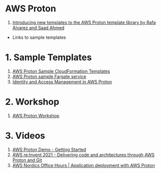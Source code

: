<h1>AWS Proton</h1>

1. [Introducing new templates to the AWS Proton template library by Rafa Alvarez and Saad Ahmed](https://aws.amazon.com/blogs/containers/introducing-new-templates-to-the-aws-proton-template-library/)
- Links to sample templates

# 1. Sample Templates

1. [AWS Proton Sample CloudFormation Templates](https://github.com/aws-samples/aws-proton-cloudformation-sample-templates)
2. [AWS Proton sample Fargate service](https://github.com/aws-samples/aws-proton-sample-services)
3. [Identity and Access Management in AWS Proton](https://docs.aws.amazon.com/proton/latest/userguide/security-iam.html)

# 2. Workshop

1. [AWS Proton Workshop](https://catalog.workshops.aws/proton/en-US)

# 3. Videos

1. [AWS Proton Demo - Getting Started](https://www.youtube.com/watch?v=uQDmHRjQpTU)
2. [AWS re:Invent 2021 - Delivering code and architectures through AWS Proton and Git](https://www.youtube.com/watch?v=-CY-NxrjGo4)
3. [AWS Nordics Office Hours | Application deployment with AWS Proton](https://www.twitch.tv/aws/video/1084377120)

